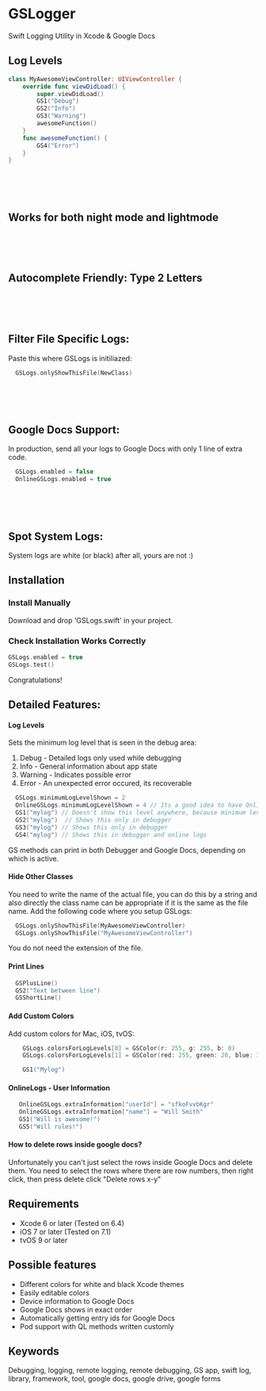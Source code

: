 # GSLogger

Swift Logging Utility in Xcode & Google Docs

## Log Levels

```swift
class MyAwesomeViewController: UIViewController {
    override func viewDidLoad() {
        super.viewDidLoad()
        GS1("Debug")
        GS2("Info")
        GS3("Warning")
        awesomeFunction()
    }
    func awesomeFunction() {
        GS4("Error")
    }
}
```
<br><br><br>
## Works for both night mode and lightmode

<br><br><br>
## Autocomplete Friendly: Type 2 Letters

<br><br><br>
## Filter File Specific Logs:
Paste this where GSLogs is initiliazed:
```swift
  GSLogs.onlyShowThisFile(NewClass)
```

<br><br><br>
## Google Docs Support:

In production, send all your logs to Google Docs with only 1 line of extra code.
```swift
  GSLogs.enabled = false
  OnlineGSLogs.enabled = true
```
<br><br><br>
## Spot System Logs:
System logs are white (or black) after all, yours are not :)

## Installation

### Install Manually

Download and drop 'GSLogs.swift' in your project.

### Check Installation Works Correctly

  ```swift
  GSLogs.enabled = true
  GSLogs.test()
  ```
Congratulations!


## Detailed Features:

#### Log Levels

Sets the minimum log level that is seen in the debug area:

1. Debug - Detailed logs only used while debugging
2. Info - General information about app state
3. Warning - Indicates possible error
4. Error - An unexpected error occured, its recoverable
```swift
  GSLogs.minimumLogLevelShown = 2
  OnlineGSLogs.minimumLogLevelShown = 4 // Its a good idea to have OnlineLog level a bit higher
  GS1("mylog") // Doesn't show this level anywhere, because minimum level is 2
  GS2("mylog")  // Shows this only in debugger
  GS3("mylog") // Shows this only in debugger
  GS4("mylog") // Shows this in debugger and online logs
```
GS methods can print in both Debugger and Google Docs, depending on which is active.

#### Hide Other Classes

You need to write the name of the actual file, you can do this by a string and also directly the class name can be appropriate if it is the same as the file name. Add the following code where you setup GSLogs:
```swift
  GSLogs.onlyShowThisFile(MyAwesomeViewController)
  GSLogs.onlyShowThisFile("MyAwesomeViewController")
```

You do not need the extension of the file.

#### Print Lines
```swift
  GSPlusLine()
  GS2("Text between line")
  GSShortLine()
```

#### Add Custom Colors

Add custom colors for Mac, iOS, tvOS:
```swift
    GSLogs.colorsForLogLevels[0] = GSColor(r: 255, g: 255, b: 0)
    GSLogs.colorsForLogLevels[1] = GSColor(red: 255, green: 20, blue: 147)
```

```swift
    GS1("Mylog")
```

#### OnlineLogs - User Information
```swift
   OnlineGSLogs.extraInformation["userId"] = "sfkoFvvbKgr"
   OnlineGSLogs.extraInformation["name"] = "Will Smith"
   GS1("Will is awesome!")
   GS5("Will rules!")
```

#### How to delete rows inside google docs?
Unfortunately you can't just select the rows inside Google Docs and delete them. You need to select the rows where there are row numbers, then right click, then press delete click "Delete rows x-y"

## Requirements

- Xcode 6 or later (Tested on 6.4)
- iOS 7 or later (Tested on 7.1)
- tvOS 9 or later

## Possible features

- Different colors for white and black Xcode themes
- Easily editable colors
- Device information to Google Docs
- Google Docs shows in exact order
- Automatically getting entry ids for Google Docs
- Pod support with QL methods written customly

## Keywords
Debugging, logging, remote logging, remote debugging, GS app, swift log, library, framework, tool, google docs, google drive, google forms

